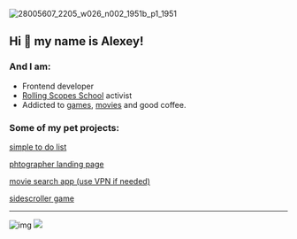 
![28005607_2205_w026_n002_1951b_p1_1951](https://user-images.githubusercontent.com/72075841/212312220-3097c061-8c9f-4970-aa79-fe67cdd5b6c3.jpeg)

## Hi 👋 my name is **Alexey**!

### And I am:

- Frontend developer
- [Rolling Scopes School](https://rs.school/) activist
- Addicted to [games](https://rolling-scopes-school.github.io/turn2river-JSFEPRESCHOOL/js-random-game/), [movies](https://rolling-scopes-school.github.io/turn2river-JSFEPRESCHOOL/js-movie-app/) and good coffee.


### Some of my pet projects:

[simple to do list](https://turn2river.github.io/legendary-carnival/)

[phtographer landing page](https://turn2river.github.io/photographer-portfolio-landing/)

[movie search app (use VPN if needed)](https://turn2river.github.io/movie-search-app/)

[sidescroller game](https://rolling-scopes-school.github.io/turn2river-JSFEPRESCHOOL/js-random-game/)


---


![img](https://user-images.githubusercontent.com/72075841/212335840-3e807600-6092-4e6a-867e-df7b2d6f34f7.gif)
![](https://www.codewars.com/users/turn2river/badges//large)



<!--
**turn2river/turn2river** is a ✨ _special_ ✨ repository because its `README.md` (this file) appears on your GitHub profile.

Here are some ideas to get you started:

- 🔭 I’m currently working on ...
- 🌱 I’m currently learning ...
- 👯 I’m looking to collaborate on ...
- 🤔 I’m looking for help with ...
- 💬 Ask me about ...
- 📫 How to reach me: ...
- 😄 Pronouns: ...
- ⚡ Fun fact: ...
-->
